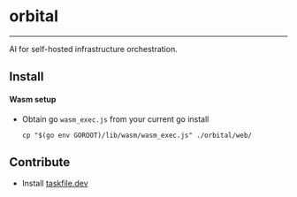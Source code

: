 # orbital

---

AI for self-hosted infrastructure orchestration.

## Install

#### Wasm setup

- Obtain go `wasm_exec.js` from your current go install
    ```shell
    cp "$(go env GOROOT)/lib/wasm/wasm_exec.js" ./orbital/web/
    ```

## Contribute

- Install [taskfile.dev](https://taskfile.dev/installation/)



